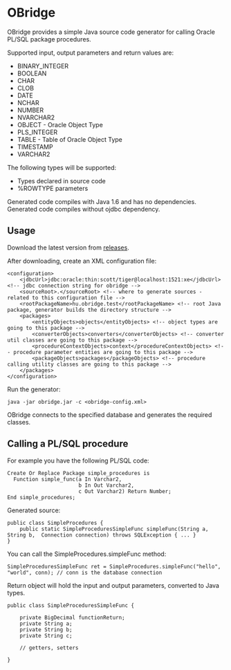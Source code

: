 OBridge
=======

OBridge provides a simple Java source code generator for calling Oracle PL/SQL package procedures.

Supported input, output parameters and return values are:
  * BINARY_INTEGER
  * BOOLEAN
  * CHAR
  * CLOB
  * DATE
  * NCHAR
  * NUMBER
  * NVARCHAR2
  * OBJECT - Oracle Object Type
  * PLS_INTEGER
  * TABLE - Table of Oracle Object Type
  * TIMESTAMP
  * VARCHAR2
  
The following types will be supported:
  * Types declared in source code
  * %ROWTYPE parameters
  
Generated code compiles with Java 1.6 and has no dependencies. Generated code compiles without ojdbc dependency.

Usage
-----

Download the latest version from [releases](https://github.com/karsany/obridge/releases).

After downloading, create an XML configuration file:

    <configuration>
        <jdbcUrl>jdbc:oracle:thin:scott/tiger@localhost:1521:xe</jdbcUrl> <!-- jdbc connection string for obridge -->
        <sourceRoot>.</sourceRoot> <!-- where to generate sources - related to this configuration file -->
        <rootPackageName>hu.obridge.test</rootPackageName> <!-- root Java package, generator builds the directory structure -->
        <packages>
            <entityObjects>objects</entityObjects> <!-- object types are going to this package -->
            <converterObjects>converters</converterObjects> <!-- converter util classes are going to this package -->
            <procedureContextObjects>context</procedureContextObjects> <!-- procedure parameter entities are going to this package -->
            <packageObjects>packages</packageObjects> <!-- procedure calling utility classes are going to this package -->
        </packages>
    </configuration>
		
Run the generator:

	java -jar obridge.jar -c <obridge-config.xml>
		
OBridge connects to the specified database and generates the required classes.

Calling a PL/SQL procedure
--------------------------

For example you have the following PL/SQL code:

	Create Or Replace Package simple_procedures is
	  Function simple_func(a In Varchar2,
						   b In Out Varchar2,
						   c Out Varchar2) Return Number;
	End simple_procedures;
		
Generated source:

	public class SimpleProcedures {
	    public static SimpleProceduresSimpleFunc simpleFunc(String a, String b,  Connection connection) throws SQLException { ... }
	}
	
You can call the SimpleProcedures.simpleFunc method:

    SimpleProceduresSimpleFunc ret = SimpleProcedures.simpleFunc("hello", "world", conn); // conn is the database connection

Return object will hold the input and output parameters, converted to Java types.

    public class SimpleProceduresSimpleFunc {
    
        private BigDecimal functionReturn;
        private String a;
        private String b;
        private String c;
        
        // getters, setters
    
    }
